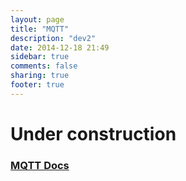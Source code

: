 ```yaml
---
layout: page
title: "MQTT"
description: "dev2"
date: 2014-12-18 21:49
sidebar: true
comments: false
sharing: true
footer: true
---
```


# Under construction

### [MQTT Docs](https://github.com/emoncms/emoncms/blob/master/docs/RaspberryPi/MQTT.md)